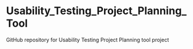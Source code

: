 # Usability_Testing_Project_Planning_Tool
GitHub repository for Usability Testing Project Planning tool project
